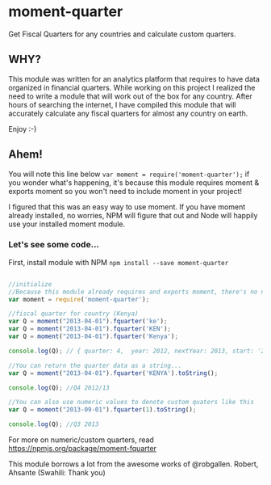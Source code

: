 # moment-quarter
Get Fiscal Quarters for any countries and calculate custom quarters.

## WHY?
This module was written for an analytics platform that requires to have data organized in financial quarters. While working on this project I realized the need to write a module that will work out of the box for any country. After hours of searching the internet, I have compiled this module that will accurately calculate any fiscal quarters for almost any country on earth.

Enjoy :-)

## Ahem!
You will note this line below ```var moment = require('moment-quarter');``` if you wonder what's happening, it's because this module requires moment & exports moment so you won't need to include moment in your project!

I figured that this was an easy way to use moment. If you have moment already installed, no worries, NPM will figure that out and Node will happily use your installed moment module.

### Let's see some code...
First, install module with NPM 
```npm install --save moment-quarter```



```javascript 

//initialize
//Because this module already requires and exports moment, there's no need to install or require moment seperately
var moment = require('moment-quarter');

//fiscal quarter for country (Kenya)
var Q = moment("2013-04-01").fquarter('ke');
var Q = moment("2013-04-01").fquarter('KEN');
var Q = moment("2013-04-01").fquarter('Kenya');

console.log(Q); // { quarter: 4,  year: 2012, nextYear: 2013, start: '2013-04-01', end: '2013-06-30'}

//You can return the quarter data as a string...
var Q = moment("2013-04-01").fquarter('KENYA').toString();

console.log(Q); //Q4 2012/13

//You can also use numeric values to denote custom quaters like this
var Q = moment("2013-09-01").fquarter(1).toString();

console.log(Q); //Q3 2013

```

For more on numeric/custom quarters, read https://npmjs.org/package/moment-fquarter

This module borrows a lot from the awesome works of @robgallen. Robert, Ahsante (Swahili: Thank you)
